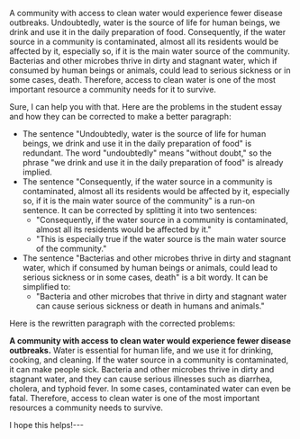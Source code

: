 A community with access to clean water would experience fewer disease outbreaks. Undoubtedly, water is the source of life for human beings, we drink and use it in the daily preparation of food. Consequently, if the water source in a community is contaminated, almost all its residents would be affected by it, especially so, if it is the main water source of the community. Bacterias and other microbes thrive in dirty and stagnant water, which if consumed by human beings or animals, could lead to serious sickness or in some cases, death. Therefore, access to clean water is one of the most important resource a community needs for it to survive. 


Sure, I can help you with that. Here are the problems in the student essay and how they can be corrected to make a better paragraph:

* The sentence "Undoubtedly, water is the source of life for human beings, we drink and use it in the daily preparation of food" is redundant. The word "undoubtedly" means "without doubt," so the phrase "we drink and use it in the daily preparation of food" is already implied.
* The sentence "Consequently, if the water source in a community is contaminated, almost all its residents would be affected by it, especially so, if it is the main water source of the community" is a run-on sentence. It can be corrected by splitting it into two sentences:
    * "Consequently, if the water source in a community is contaminated, almost all its residents would be affected by it."
    * "This is especially true if the water source is the main water source of the community."
* The sentence "Bacterias and other microbes thrive in dirty and stagnant water, which if consumed by human beings or animals, could lead to serious sickness or in some cases, death" is a bit wordy. It can be simplified to:
    * "Bacteria and other microbes that thrive in dirty and stagnant water can cause serious sickness or death in humans and animals."

Here is the rewritten paragraph with the corrected problems:

**A community with access to clean water would experience fewer disease outbreaks.** Water is essential for human life, and we use it for drinking, cooking, and cleaning. If the water source in a community is contaminated, it can make people sick. Bacteria and other microbes thrive in dirty and stagnant water, and they can cause serious illnesses such as diarrhea, cholera, and typhoid fever. In some cases, contaminated water can even be fatal. Therefore, access to clean water is one of the most important resources a community needs to survive.

I hope this helps!---